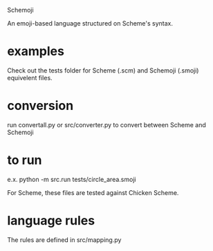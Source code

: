 Schemoji

An emoji-based language structured on Scheme's syntax.

# examples
Check out the tests folder for Scheme (.scm) and Schemoji (.smoji) equivelent files.

# conversion
run convertall.py or src/converter.py to convert between Scheme and Schemoji

# to run
e.x. python -m src.run tests/circle_area.smoji

For Scheme, these files are tested against Chicken Scheme.

# language rules
The rules are defined in src/mapping.py
